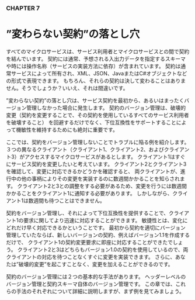 ### CHAPTER 7

# ”変わらない契約”の落とし穴

すべてのマイクロサービスは、サービス利用者とマイクロサービスとの間で契約を結んでいます。
契約には通常、予想される入出力データを指定するスキーマや時には操作名称（サービスの実装方法に依存）が含まれています。
契約は通常サービスによって所有され、XML、JSON、JavaまたはC#オブジェクトなどの形式で表現できます。
もちろん、それらの契約は決して変わることはありません。そうでしょうか？いいえ、それは間違いです。

”変わらない契約”の落とし穴は、サービス契約を最初から、あるいはまったくバージョン管理しなかった場合に発生します。
契約のバージョン管理は、破壊的変更（契約を変更することで、その契約を使用しているすべてのサービス利用者を破壊すること）
を回避するだけでなく、下位互換性をサポートすることによって機敏性を維持するためにも絶対に重要です。

ここでは、契約をバージョン管理しないことでトラブルに陥る例を紹介します。
３つの異なるクライアント（クライアント1、クライアント2、およびクライアント3）がアクセスするマイクロサービスがあるとします。
クライアント1はすぐにサービス契約を変更したいと考えています。
クライアント2とクライアント3を確認して、変更に対応できるかどうかを確認すると、
両クライアントが、進行中の他の事柄によりその変更を実装するのに数週間かかることを知らされます。
クライアント2と3との調整をする必要があるため、変更を行うには数週間かかることをクライアント1に通知する必要があります。
しかしながら、クライアント1は数週間も待つことはできません。

契約をバージョン管理し、それによって下位互換性を提供することで、クライアント1の要求に関してより迅速に対応することができます。
敏捷性とは、変化にどれだけ早く対応できるかということです。
最初から契約を適切にバージョン管理していたならば、新しいバージョンの契約、例えばバージョン1.1を作成するだけで、
クライアント1の契約変更要求に即座に対応することができたでしょう。
クライアント2と3はどちらもバージョン1.0の契約を使用しているので、両クライアントの対応を待つことなくすぐに変更を実装できます。
さらに、あなたは”破壊的変更”を起こすことなく、変更を加えることができるのです。

契約のバージョン管理には２つの基本的な手法があります。
ヘッダーレベルのバージョン管理と契約スキーマ自体のバージョン管理です。
この章では、これらの手法のそれぞれについて詳細に説明しますが、まず例を見てみましょう。
